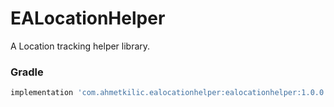 # EALocationHelper

A Location tracking helper library.


### Gradle
```gradle
implementation 'com.ahmetkilic.ealocationhelper:ealocationhelper:1.0.0'
```
